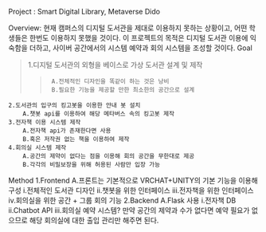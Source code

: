 Project : Smart Digital Library, Metaverse Dido

Overview:
현재 캠퍼스의 디지털 도서관을 제대로 이용하지 못하는 상황이고, 어떤 학생들은 한번도 이용하지 못했을 것이다. 이 프로젝트의 목적은 디지털 도서관 이용에 익숙함을 더하고, 사이버 공간에서의 시스템 예약과 회의 시스템을 조성할 것이다. 
Goal
>1.디지털 도서관의 외형을 베이스로 가상 도서관 설계 및 제작
>>		A.전체적인 디자인을 똑같이 하는 것은 낭비
>>		B.필요한 기능을 제공할 만한 최소한의 공간으로 설계
	2.도서관의 입구의 킹고봇을 이용한 안내 봇 설치
		A.챗봇 api를 이용하여 해당 메타버스 속의 킹고봇 제작
	3.전자책 이용 시스템 제작
		A.전자책 api가 존재한다면 사용
		B.혹은 저작권 없는 책을 이용하여 제작
	4.회의실 시스템 제작
		A.공간의 제약이 없다는 점을 이용해 회의 공간을 무한대로 제공
		B.각각의 비밀보장을 위해 허용된 사람만 입장 가능
Method
	1.Frontend
		A.프론트는 기본적으로 VRCHAT+UNITY의 기본 기능을 이용해 구성
			i.전체적인 도서관 디자인
			ii.챗봇을 위한 인터페이스
			iii.전자책을 위한 인터페이스
			iv.회의실을 위한 공간 + 그룹 회의 기능
2.Backend
	A.Flask 사용
			i.전자책 DB
			ii.Chatbot API
			iii.회의실 예약 시스템? 만약 공간의 제약과 수가 없다면 예약 필요가 없으므로 해당 회의실에 대한 출입 관리만 해주면 된다.



